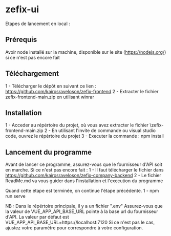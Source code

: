 # zefix-ui
Etapes de lancement en local :

## Prérequis
Avoir node installé sur la machine, disponible sur le site (https://nodejs.org/) si ce n'est pas encore fait


## Téléchargement

1 - Télécharger le dépôt en suivant ce lien : https://github.com/kairosraveloson/zefix-frontend
2 - Extracter le fichier zefix-frontend-main.zip en utilisant winrar

## Installation
1 - Acceder au répértoire du projet, où vous avez extracter le fichier \zefix-frontend-main.zip
2 - En utilisant l'invite de commande ou visual studio code, ouvrez le répértoire du projet
3 - Executer la commande : npm install

## Lancement du programme

Avant de lancer ce programme, assurez-vous que le fournisseur d'API soit en marche. 
Si ce n'est pas encore fait :
1 - Il faut télécharger le fichier dans https://github.com/kairosraveloson/zefix-company-backend
2 - Le fichier ReadMe.md va vous guider dans l'installation et l'execution du programme

Quand cette étape est terminée, on continue l'étape précédente.
1 - npm run serve

NB : Dans le répértoire principale, il y a un fichier ".env" 
Assurez-vous que la valeur de VUE_APP_API_BASE_URL pointe à la base url du fournisseur d'API.
La valeur par défaut est VUE_APP_API_BASE_URL=https://localhost:7120
Si ce n'est pas le cas, ajustez votre paramètre pour correspondre à votre configuration.

